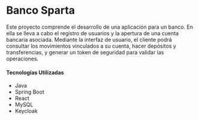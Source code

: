 # Banco Sparta
Este proyecto comprende el desarrollo de una aplicación para un banco. En ella se lleva a cabo el registro de usuarios y la apertura de una cuenta bancaria asociada. Mediante la interfaz de usuario, el cliente podrá consultar los movimientos vinculados a su cuenta, hacer depósitos y transferencias, y generar un token de seguridad para validar las operaciones.

#### Tecnologías Utilizadas
-   Java
-   Spring Boot
-   React
-   MySQL
-   Keycloak
